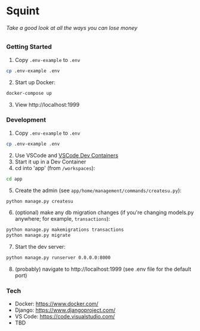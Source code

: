 # Squint

###### Take a good look at all the ways you can lose money

### Getting Started

1. Copy `.env-example` to `.env`
```sh
cp .env-example .env
```
2. Start up Docker:
```sh
docker-compose up
```
3. View http://localhost:1999


### Development

1. Copy `.env-example` to `.env`
```sh
cp .env-example .env
```
2. Use VSCode and [VSCode Dev Containers](https://marketplace.visualstudio.com/items?itemName=ms-vscode-remote.remote-containers)
3. Start it up in a Dev Container
4. cd into 'app' (from `/workspaces`):
```sh
cd app
```
5. Create the admin (see `app/home/management/commands/createsu.py`):
```sh
python manage.py createsu
```
6. (optional) make any db migration changes (if you're changing models.py anywhere; for example, `transactions`):
```sh
python manage.py makemigrations transactions
python manage.py migrate
```
7. Start the dev server:
```sh
python manage.py runserver 0.0.0.0:8000
```
8. (probably) navigate to http://localhost:1999 (see .env file for the default port)

### Tech

- Docker: https://www.docker.com/
- Django: https://www.djangoproject.com/
- VS Code: https://code.visualstudio.com/
- TBD